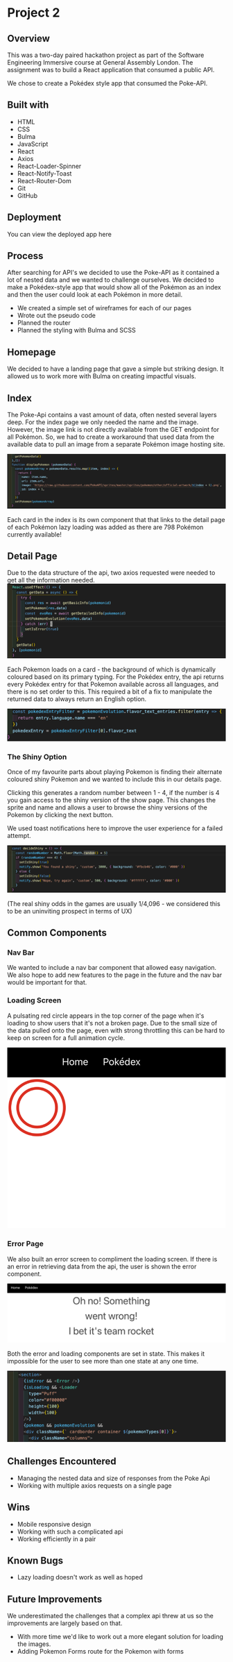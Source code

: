 # Project 2

## Overview

This was a two-day paired hackathon project as part of the Software Engineering Immersive course at General Assembly London. 
The assignment was to build a React application that consumed a public API. 

We chose to create a Pokédex style app that consumed the Poke-API. 

## Built with 

- HTML 
- CSS 
- Bulma 
- JavaScript 
- React 
- Axios
- React-Loader-Spinner
- React-Notify-Toast
- React-Router-Dom
- Git 
- GitHub 

## Deployment 

You can view the deployed app here

## Process 

After searching for API's we decided to use the Poke-API as it contained a lot of nested data and we wanted to challenge ourselves. 
We decided to make a Pokédex-style app that would show all of the Pokémon as an index and then the user could look at each Pokémon in more detail. 

- We created a simple set of wireframes for each of our pages 
- Wrote out the pseudo code 
- Planned the router 
- Planned the styling with Bulma and SCSS 

## Homepage 

We decided to have a landing page that gave a simple but striking design. 
It allowed us to work more with Bulma on creating impactful visuals. 

## Index

The Poke-Api contains a vast amount of data, often nested several layers deep. 
For the index page we only needed the name and the image. However, the image link is not directly available from the GET endpoint for all Pokémon. So, we had to create a workaround that used data from the available data to pull an image from a separate Pokémon image hosting site. 

![Javascript-code](/readMeAssets/imageGrabber.png?raw=true)

Each card in the index is its own component that that links to the detail page of each Pokémon
lazy loading was added as there are 798 Pokémon currently available!

## Detail Page 

Due to the data structure of the api, two axios requested were needed to get all the information needed. 
![Javascript-code](/readMeAssets/doubAxio.png?raw=true)

Each Pokemon loads on a card - the background of which is dynamically coloured based on its primary typing. 
For the Pokédex entry, the api returns every Pokédex entry for that Pokemon available across all languages, and there is no set order to this. This required a bit of a fix to manipulate the returned data to always return an English option. 

![Javascript-code](/readMeAssets/englishOnlyFilter.png?raw=true)

### The Shiny Option 

Once of my favourite parts about playing Pokemon is finding their alternate coloured shiny Pokemon and we wanted to include this in our details page. 

Clicking this generates a random number between 1 - 4, if the number is 4 you gain access to the shiny version of the show page. This changes the sprite and name and allows a user to browse the shiny versions of the Pokemon by clicking the next button.

We used toast notifications here to improve the user experience for a failed attempt. 

![Javascript-code](/readMeAssets/shinyLuck.png?raw=true)

(The real shiny odds in the games are usually 1/4,096 - we considered this to be an uninviting prospect in terms of UX)


## Common Components 

### Nav Bar 

We wanted to include a nav bar component that allowed easy navigation. We also hope to add new features to the page in the future and the nav bar would be important for that. 

### Loading Screen

A pulsating red circle appears in the top corner of the page when it's loading to show users that it's not a broken page. Due to the small size of the data pulled onto the page, even with strong throttling this can be hard to keep on screen for a full animation cycle. 

![Javascript-code](/readMeAssets/loadingWidget.png?raw=true)


### Error Page 

We also built an error screen to compliment the loading screen. If there is an error in retrieving data from the api, the user is shown the error component. 

![Javascript-code](/readMeAssets/errorMessage.png?raw=true)

Both the error and loading components are set in state. This makes it impossible for the user to see more than one state at any one time. 

![Javascript-code](/readMeAssets/stateShow.png?raw=true)


## Challenges Encountered

- Managing the nested data and size of responses from the Poke Api
- Working with multiple axios requests on a single page 

## Wins 

- Mobile responsive design 
- Working with such a complicated api
- Working efficiently in a pair

## Known Bugs 
- Lazy loading doesn't work as well as hoped 

## Future Improvements 

We underestimated the challenges that a complex api threw at us so the improvements are largely based on that. 
- With more time we'd like to work out a more elegant solution for loading the images. 
- Adding Pokemon Forms route for the Pokemon with forms 

